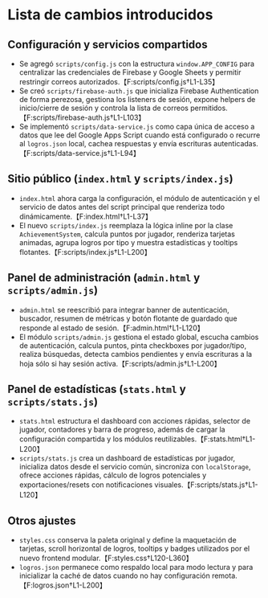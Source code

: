 # Lista de cambios introducidos

## Configuración y servicios compartidos
- Se agregó `scripts/config.js` con la estructura `window.APP_CONFIG` para centralizar las credenciales de Firebase y Google Sheets y permitir restringir correos autorizados.【F:scripts/config.js†L1-L35】
- Se creó `scripts/firebase-auth.js` que inicializa Firebase Authentication de forma perezosa, gestiona los listeners de sesión, expone helpers de inicio/cierre de sesión y controla la lista de correos permitidos.【F:scripts/firebase-auth.js†L1-L103】
- Se implementó `scripts/data-service.js` como capa única de acceso a datos que lee del Google Apps Script cuando está configurado o recurre al `logros.json` local, cachea respuestas y envía escrituras autenticadas.【F:scripts/data-service.js†L1-L94】

## Sitio público (`index.html` y `scripts/index.js`)
- `index.html` ahora carga la configuración, el módulo de autenticación y el servicio de datos antes del script principal que renderiza todo dinámicamente.【F:index.html†L1-L37】
- El nuevo `scripts/index.js` reemplaza la lógica inline por la clase `AchievementSystem`, calcula puntos por jugador, renderiza tarjetas animadas, agrupa logros por tipo y muestra estadísticas y tooltips flotantes.【F:scripts/index.js†L1-L200】

## Panel de administración (`admin.html` y `scripts/admin.js`)
- `admin.html` se reescribió para integrar banner de autenticación, buscador, resumen de métricas y botón flotante de guardado que responde al estado de sesión.【F:admin.html†L1-L120】
- El módulo `scripts/admin.js` gestiona el estado global, escucha cambios de autenticación, calcula puntos, pinta checkboxes por jugador/tipo, realiza búsquedas, detecta cambios pendientes y envía escrituras a la hoja sólo si hay sesión activa.【F:scripts/admin.js†L1-L200】

## Panel de estadísticas (`stats.html` y `scripts/stats.js`)
- `stats.html` estructura el dashboard con acciones rápidas, selector de jugador, contadores y barra de progreso, además de cargar la configuración compartida y los módulos reutilizables.【F:stats.html†L1-L200】
- `scripts/stats.js` crea un dashboard de estadísticas por jugador, inicializa datos desde el servicio común, sincroniza con `localStorage`, ofrece acciones rápidas, cálculo de logros potenciales y exportaciones/resets con notificaciones visuales.【F:scripts/stats.js†L1-L120】

## Otros ajustes
- `styles.css` conserva la paleta original y define la maquetación de tarjetas, scroll horizontal de logros, tooltips y badges utilizados por el nuevo frontend modular.【F:styles.css†L120-L360】
- `logros.json` permanece como respaldo local para modo lectura y para inicializar la caché de datos cuando no hay configuración remota.【F:logros.json†L1-L200】
